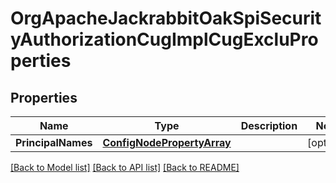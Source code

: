 # OrgApacheJackrabbitOakSpiSecurityAuthorizationCugImplCugExcluProperties

## Properties
Name | Type | Description | Notes
------------ | ------------- | ------------- | -------------
**PrincipalNames** | [**ConfigNodePropertyArray**](configNodePropertyArray.md) |  | [optional] 

[[Back to Model list]](../README.md#documentation-for-models) [[Back to API list]](../README.md#documentation-for-api-endpoints) [[Back to README]](../README.md)


